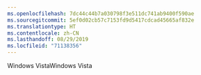 ```yaml
---
ms.openlocfilehash: 7dc44c44b7a030798f3e511dc741ab9400f590ae
ms.sourcegitcommit: 5ef0d02cb57c7153fd9d5417cdcad45665af832e
ms.translationtype: HT
ms.contentlocale: zh-CN
ms.lasthandoff: 08/29/2019
ms.locfileid: "71138356"
---
```

<span data-ttu-id="4d29b-101">Windows Vista</span><span class="sxs-lookup"><span data-stu-id="4d29b-101">Windows Vista</span></span>